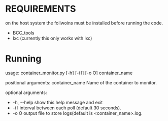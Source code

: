 REQUIREMENTS
============
on the host system the follwoins must be installed before running the code.

- BCC_tools
- lxc (currently this only works with lxc)

Running
======

usage: container_monitor.py [-h] [-i I] [-o O] container_name

positional arguments:
  container_name  Name of the container to monitor.

optional arguments:
* -h, --help      show this help message and exit
* -i I            interval between each poll (default 30 seconds).
* -o O            output file to store logs(default is <container_name>.log.
  


